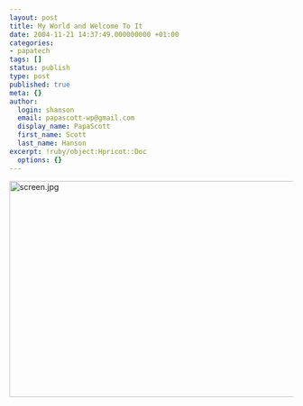 ```yaml
---
layout: post
title: My World and Welcome To It
date: 2004-11-21 14:37:49.000000000 +01:00
categories:
- papatech
tags: []
status: publish
type: post
published: true
meta: {}
author:
  login: shanson
  email: papascott-wp@gmail.com
  display_name: PapaScott
  first_name: Scott
  last_name: Hanson
excerpt: !ruby/object:Hpricot::Doc
  options: {}
---
```

<p><img alt="screen.jpg" src="https://www.papascott.de/archives/fotos/screen.jpg" width="576" height="384" /></p>
